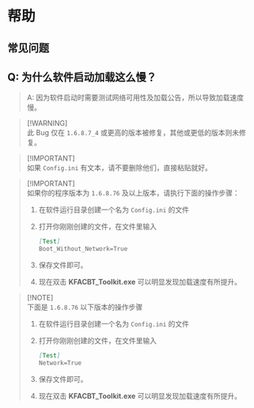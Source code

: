 # 帮助

## 常见问题

## Q: 为什么软件启动加载这么慢？

<!-- > [!NOTE]\ -->
> A: 因为软件启动时需要测试网络可用性及加载公告，所以导致加载速度慢。

> [!WARNING]\
> 此 Bug 仅在 `1.6.8.7_4` 或更高的版本被修复，其他或更低的版本则未修复。

> [!IMPORTANT]\
> 如果 `Config.ini` 有文本，请不要删除他们，直接粘贴就好。

> [!IMPORTANT]\
> 如果你的程序版本为 `1.6.8.76` 及以上版本，请执行下面的操作步骤：
> 
> 1. 在软件运行目录创建一个名为 `Config.ini` 的文件
>
> 2. 打开你刚刚创建的文件，在文件里输入
> 
>    ```md
>    [Test]
>    Boot_Without_Network=True  
>    ```
>
> 3. 保存文件即可。
> 
> 4. 现在双击 **KFACBT_Toolkit.exe** 可以明显发现加载速度有所提升。

> [!NOTE]\
> 下面是 `1.6.8.76` 以下版本的操作步骤
> 
> 1. 在软件运行目录创建一个名为 `Config.ini` 的文件
>
> 2. 打开你刚刚创建的文件，在文件里输入
> 
>    ```md
>    [Test]
>    Network=True  
>    ```
>
> 3. 保存文件即可。
> 
> 4. 现在双击 **KFACBT_Toolkit.exe** 可以明显发现加载速度有所提升。
